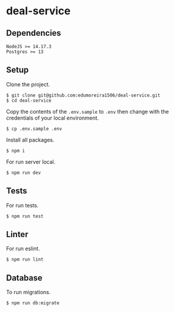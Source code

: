 # deal-service

## Dependencies

```
NodeJS >= 14.17.3
Postgres >= 13
```

## Setup

Clone the project.

```console
$ git clone git@github.com:edumoreira1506/deal-service.git
$ cd deal-service
```

Copy the contents of the `.env.sample` to `.env` then change with the credentials of your local environment.

```console
$ cp .env.sample .env
```

Install all packages.

```console
$ npm i
```

For run server local.

```console
$ npm run dev
```

## Tests

For run tests.

```console
$ npm run test
```

## Linter

For run eslint.

```console
$ npm run lint
```

## Database

To run migrations.

```console
$ npm run db:migrate
```
